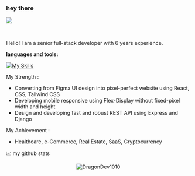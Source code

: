 ### hey there 


![](https://visitor-badge.glitch.me/badge?page_id=DragonDev1010.DragonDev1010&left_color=green&right_color=red)

<br />

Hello!
I am a senior full-stack developer with 6 years experience.
  
**languages and tools:**  

[![My Skills](https://skills.thijs.gg/icons?i=react,vue,nodejs,nextjs,nuxtjs,py,ts,js,html,css,mysql,mongodb,git,figma)](https://skills.thijs.gg)


My Strength : 
 - Converting from Figma UI design into pixel-perfect website using React, CSS, Tailwind CSS
 - Developing mobile responsive using Flex-Display without fixed-pixel width and height
 - Design and developing fast and robust REST API using Express and Django

My Achievement : 
 - Healthcare, e-Commerce, Real Estate, SaaS, Cryptocurrency





📈 my github stats

<p align="center"> <img src="https://github-readme-stats.vercel.app/api?username=DragonDev1010&show_icons=true&theme=gotham" alt="DragonDev1010" />



